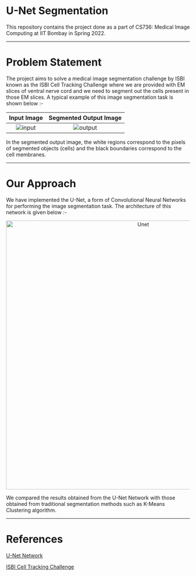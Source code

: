 # U-Net Segmentation

This repository contains the project done as a part of CS736: Medical Image Computing at IIT Bombay in Spring 2022.

---

# Problem Statement

The project aims to solve a medical image segmentation challenge by ISBI known as the ISBI Cell Tracking Challenge where we are provided with EM slices of ventral nerve cord and we need to segment out the cells present in those EM slices. A typical example of this image segmentation task is shown below :-

Input Image             |  Segmented Output Image
:-------------------------:|:-------------------------:
![input](https://github.com/Adu3108/UNet-Segmentation/assets/81511060/ca538bc7-b1eb-4bde-b6cc-9e6d25555256) | ![output](https://github.com/Adu3108/UNet-Segmentation/assets/81511060/258befac-77f7-4d85-b935-5cd0d36de90d)

In the segmented output image, the white regions correspond to the pixels of segmented objects (cells) and the black boundaries correspond to the cell membranes.

---

# Our Approach

We have implemented the U-Net, a form of Convolutional Neural Networks for performing the image segmentation task. The architecture of this network is given below :- 

<p align="center">
  <img width="736" alt="Unet" src="https://github.com/Adu3108/UNet-Segmentation/assets/81511060/312ac115-71d1-4796-97b3-eaa87d55009e">
</p>

We compared the results obtained from the U-Net Network with those obtained from traditional segmentation methods such as K-Means Clustering algorithm.

---

# References

[U-Net Network](https://arxiv.org/pdf/1505.04597.pdf)

[ISBI Cell Tracking Challenge](https://imagej.net/events/isbi-2012-segmentation-challenge)
